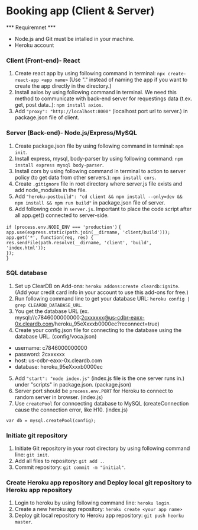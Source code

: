 # Booking app (Client & Server)

*** Requiremnet ***
- Node.js and Git must be intalled in your machine.
- Heroku account

### Client (Front-end)- React

1. Create react app by using following command in terminal: `npx create-react-app <app name>` (Use "." instead of naming the app if you want to create the app directly in the directory.)
2. Install axios by using following command in terminal. We need this method to communicate with back-end server for requestings data (t.ex. get, post data..): `npm install axios`.
3. Add `"proxy": "http://localhost:8000"` (localhost port url to server.) in package.json file of client.
 

### Server (Back-end)- Node.js/Express/MySQL
1. Create package.json file by using following command in terminal: `npm init`.
2. Install express, mysql, body-parser by using following command: `npm install express mysql body-parser`.
3. Install cors by using following command in terminal to action to server policy (to get data from other servers.): `npm install cors`.
4. Create `.gitignore` file in root directory where server.js file exists and add node_modules in the file.
5. Add `"heroku-postbuild": "cd client && npm install --only=dev && npm install && npm run build"` in package.json file of server.
6. Add following code in `server.js`. Important to place the code script after all app.get() connected to server-side. 

`if (process.env.NODE_ENV === 'production')` {<br/>
    `app.use(express.static(path.join(__dirname, 'client/build')));` <br/>
    `app.get('*', function(req, res) {` <br/>
      `res.sendFile(path.resolve(__dirname, 'client', 'build', 'index.html'));` <br/>
    `});` <br/>
  `}`

### SQL database
1. Set up ClearDB on Add-ons: `heroku addons:create cleardb:ignite`. (Add your credit card info in your account to use this add-ons for free.)
2. Run following command line to get your database URL: `heroku config | grep CLEARDB_DATABASE_URL`.
3. You get the database URL (ex. mysql://c7846000000000:2cxxxxxx@us-cdbr-eaxx-0x.cleardb.com/heroku_95eXxxxb0000ec?reconnect=true)
4. Create your config.json file for connecting to the database using the database URL. (config/voca.json)

 - username: c7846000000000
 - password: 2cxxxxxx
 - host: us-cdbr-eaxx-0x.cleardb.com
 - database: heroku_95eXxxxb0000ec

5. Add `"start": "node index.js"` (index.js file is the one server runs in.) under "scripts" in package.json. (package.json)
6. Server port should be `process.env.PORT` for Heroku to connect to random server in browser. (index.js)
7. Use `createPool` for conncecting database to MySQL (createConnection cause the connection error, like H10. (index.js)

`var db = mysql.createPool(config);`

### Initiate git repository
1. Initiate Git repository in your root directory by using following command line: `git init`.
2. Add all files to repository: `git add .`.
3. Commit repository: `git commit -m "initial"`.

### Create Heroku app repository and Deploy local git repository to Heroku app repository
1. Login to heroku by using following command line: `heroku login`.
2. Create a new heroku app repository: `heroku create <your app name>`
3. Deploy git local repository to Heroku app repository: `git push heorku master`.

